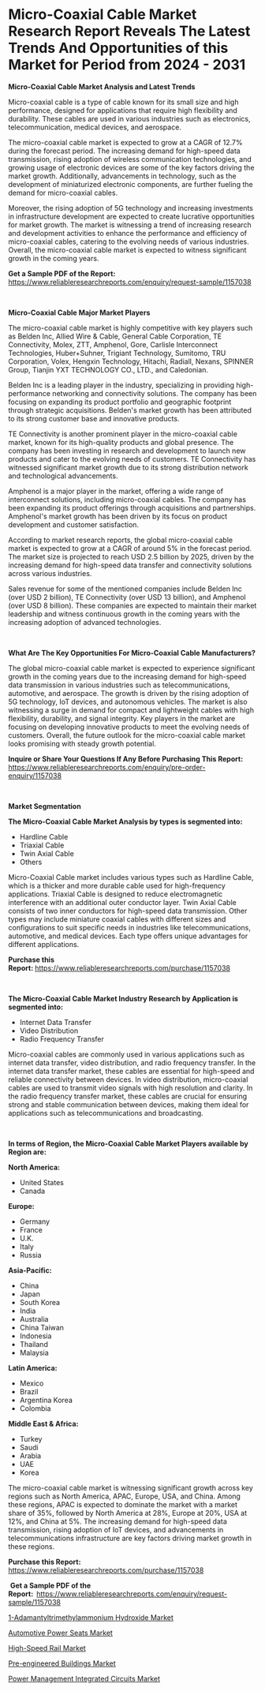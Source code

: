 <p><h1>Micro-Coaxial Cable Market Research Report Reveals The Latest Trends And Opportunities of this Market for Period from 2024 - 2031</h1></p><p><strong>Micro-Coaxial Cable Market Analysis and Latest Trends</strong></p>
<p><p>Micro-coaxial cable is a type of cable known for its small size and high performance, designed for applications that require high flexibility and durability. These cables are used in various industries such as electronics, telecommunication, medical devices, and aerospace.</p><p>The micro-coaxial cable market is expected to grow at a CAGR of 12.7% during the forecast period. The increasing demand for high-speed data transmission, rising adoption of wireless communication technologies, and growing usage of electronic devices are some of the key factors driving the market growth. Additionally, advancements in technology, such as the development of miniaturized electronic components, are further fueling the demand for micro-coaxial cables.</p><p>Moreover, the rising adoption of 5G technology and increasing investments in infrastructure development are expected to create lucrative opportunities for market growth. The market is witnessing a trend of increasing research and development activities to enhance the performance and efficiency of micro-coaxial cables, catering to the evolving needs of various industries. Overall, the micro-coaxial cable market is expected to witness significant growth in the coming years.</p></p>
<p><strong>Get a Sample PDF of the Report:&nbsp;</strong> <a href="https://www.reliableresearchreports.com/enquiry/request-sample/1157038">https://www.reliableresearchreports.com/enquiry/request-sample/1157038</a></p>
<p>&nbsp;</p>
<p><strong>Micro-Coaxial Cable Major Market Players</strong></p>
<p><p>The micro-coaxial cable market is highly competitive with key players such as Belden Inc, Allied Wire & Cable, General Cable Corporation, TE Connectivity, Molex, ZTT, Amphenol, Gore, Carlisle Interconnect Technologies, Huber+Suhner, Trigiant Technology, Sumitomo, TRU Corporation, Volex, Hengxin Technology, Hitachi, Radiall, Nexans, SPINNER Group, Tianjin YXT TECHNOLOGY CO., LTD., and Caledonian.</p><p>Belden Inc is a leading player in the industry, specializing in providing high-performance networking and connectivity solutions. The company has been focusing on expanding its product portfolio and geographic footprint through strategic acquisitions. Belden's market growth has been attributed to its strong customer base and innovative products.</p><p>TE Connectivity is another prominent player in the micro-coaxial cable market, known for its high-quality products and global presence. The company has been investing in research and development to launch new products and cater to the evolving needs of customers. TE Connectivity has witnessed significant market growth due to its strong distribution network and technological advancements.</p><p>Amphenol is a major player in the market, offering a wide range of interconnect solutions, including micro-coaxial cables. The company has been expanding its product offerings through acquisitions and partnerships. Amphenol's market growth has been driven by its focus on product development and customer satisfaction.</p><p>According to market research reports, the global micro-coaxial cable market is expected to grow at a CAGR of around 5% in the forecast period. The market size is projected to reach USD 2.5 billion by 2025, driven by the increasing demand for high-speed data transfer and connectivity solutions across various industries.</p><p>Sales revenue for some of the mentioned companies include Belden Inc (over USD 2 billion), TE Connectivity (over USD 13 billion), and Amphenol (over USD 8 billion). These companies are expected to maintain their market leadership and witness continuous growth in the coming years with the increasing adoption of advanced technologies.</p></p>
<p>&nbsp;</p>
<p><strong>What Are The Key Opportunities For Micro-Coaxial Cable Manufacturers?</strong></p>
<p><p>The global micro-coaxial cable market is expected to experience significant growth in the coming years due to the increasing demand for high-speed data transmission in various industries such as telecommunications, automotive, and aerospace. The growth is driven by the rising adoption of 5G technology, IoT devices, and autonomous vehicles. The market is also witnessing a surge in demand for compact and lightweight cables with high flexibility, durability, and signal integrity. Key players in the market are focusing on developing innovative products to meet the evolving needs of customers. Overall, the future outlook for the micro-coaxial cable market looks promising with steady growth potential.</p></p>
<p><strong>Inquire or Share Your Questions If Any Before Purchasing This Report:</strong> <a href="https://www.reliableresearchreports.com/enquiry/pre-order-enquiry/1157038">https://www.reliableresearchreports.com/enquiry/pre-order-enquiry/1157038</a></p>
<p>&nbsp;</p>
<p><strong>Market Segmentation</strong></p>
<p><strong>The Micro-Coaxial Cable Market Analysis by types is segmented into:</strong></p>
<p><ul><li>Hardline Cable</li><li>Triaxial Cable</li><li>Twin Axial Cable</li><li>Others</li></ul></p>
<p><p>Micro-Coaxial Cable market includes various types such as Hardline Cable, which is a thicker and more durable cable used for high-frequency applications. Triaxial Cable is designed to reduce electromagnetic interference with an additional outer conductor layer. Twin Axial Cable consists of two inner conductors for high-speed data transmission. Other types may include miniature coaxial cables with different sizes and configurations to suit specific needs in industries like telecommunications, automotive, and medical devices. Each type offers unique advantages for different applications.</p></p>
<p><strong>Purchase this Report:&nbsp;</strong><a href="https://www.reliableresearchreports.com/purchase/1157038">https://www.reliableresearchreports.com/purchase/1157038</a></p>
<p>&nbsp;</p>
<p><strong>The Micro-Coaxial Cable Market Industry Research by Application is segmented into:</strong></p>
<p><ul><li>Internet Data Transfer</li><li>Video Distribution</li><li>Radio Frequency Transfer</li></ul></p>
<p><p>Micro-coaxial cables are commonly used in various applications such as internet data transfer, video distribution, and radio frequency transfer. In the internet data transfer market, these cables are essential for high-speed and reliable connectivity between devices. In video distribution, micro-coaxial cables are used to transmit video signals with high resolution and clarity. In the radio frequency transfer market, these cables are crucial for ensuring strong and stable communication between devices, making them ideal for applications such as telecommunications and broadcasting.</p></p>
<p>&nbsp;</p>
<p><strong>In terms of Region, the Micro-Coaxial Cable Market Players available by Region are:</strong></p>
<p>
    <p> <strong> North America: </strong>
        <ul>
            <li>United States</li>
            <li>Canada</li>
        </ul>
        </p> 
    <p> <strong> Europe: </strong>
        <ul>
            <li>Germany</li>
            <li>France</li>
            <li>U.K.</li>
            <li>Italy</li>
            <li>Russia</li>
        </ul>
        </p> 
    <p> <strong> Asia-Pacific: </strong>
        <ul>
            <li>China</li>
            <li>Japan</li>
            <li>South Korea</li>
            <li>India</li>
            <li>Australia</li>
            <li>China Taiwan</li>
            <li>Indonesia</li>
            <li>Thailand</li>
            <li>Malaysia</li>
        </ul>
        </p> 
    <p> <strong> Latin America: </strong>
        <ul>
            <li>Mexico</li>
            <li>Brazil</li>
            <li>Argentina Korea</li>
            <li>Colombia</li>
        </ul>
        </p> 
    <p> <strong> Middle East & Africa: </strong>
        <ul>
            <li>Turkey</li>
            <li>Saudi</li>
            <li>Arabia</li>
            <li>UAE</li>
            <li>Korea</li>
        </ul>
    </p>
    </p>
<p><p>The micro-coaxial cable market is witnessing significant growth across key regions such as North America, APAC, Europe, USA, and China. Among these regions, APAC is expected to dominate the market with a market share of 35%, followed by North America at 28%, Europe at 20%, USA at 12%, and China at 5%. The increasing demand for high-speed data transmission, rising adoption of IoT devices, and advancements in telecommunications infrastructure are key factors driving market growth in these regions.</p></p>
<p><strong>Purchase this Report: </strong><a href="https://www.reliableresearchreports.com/purchase/1157038">https://www.reliableresearchreports.com/purchase/1157038</a></p>
<p>&nbsp;<strong>Get a Sample PDF of the Report:&nbsp;&nbsp;</strong><a href="https://www.reliableresearchreports.com/enquiry/request-sample/1157038">https://www.reliableresearchreports.com/enquiry/request-sample/1157038</a></p>
<p><strong></strong></p>
<p><p><a href="https://github.com/Sarissaschmalingtr6fz2739/Market-Research-Report-List-1/blob/main/1-adamantyltrimethylammonium-hydroxide-market.md">1-Adamantyltrimethylammonium Hydroxide Market</a></p><p><a href="https://issuu.com/reportprime-2/docs/automotive-power-seats-market-size-2030.pptx">Automotive Power Seats Market</a></p><p><a href="https://issuu.com/reportprime-2/docs/high-speed-rail-market-size-2030.pptx">High-Speed Rail Market</a></p><p><a href="https://github.com/WillieWoodard/Market-Research-Report-List-3/blob/main/pre-engineered-buildings-market.md">Pre-engineered Buildings Market</a></p><p><a href="https://github.com/marloy8/Market-Research-Report-List-3/blob/main/power-management-integrated-circuits-market.md">Power Management Integrated Circuits Market</a></p></p>
